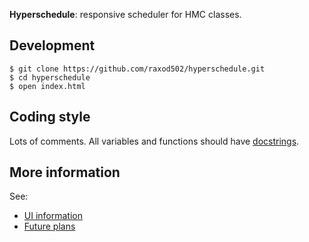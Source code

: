 **Hyperschedule**: responsive scheduler for HMC classes.

## Development

    $ git clone https://github.com/raxod502/hyperschedule.git
    $ cd hyperschedule
    $ open index.html

## Coding style

Lots of comments. All variables and functions should have
[docstrings].

## More information

See:

* [UI information](doc/ui.md)
* [Future plans](doc/roadmap.md)

[docstrings]: http://usejsdoc.org/
